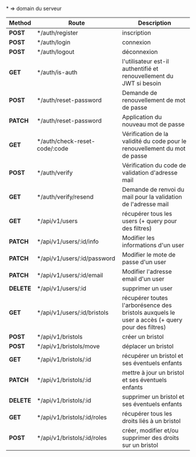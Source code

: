 \* => domain du serveur

| Method     | Route                          | Description                                                                                     |
| ---------- | ------------------------------ | ----------------------------------------------------------------------------------------------- |
| **POST**   | \*/auth/register               | inscription                                                                                     |
| **POST**   | \*/auth/login                  | connexion                                                                                       |
| **POST**   | \*/auth/logout                 | déconnexion                                                                                     |
| **GET**    | \*/auth/is-auth                | l'utilisateur est-il authentifié et renouvellement du JWT si besoin                             |
| **POST**   | \*/auth/reset-password         | Demande de renouvellement de mot de passe                                                       |
| **PATCH**  | \*/auth/reset-password         | Application du nouveau mot de passe                                                             |
| **GET**    | \*/auth/check-reset-code/:code | Vérification de la validité du code pour le renouvellement du mot de passe                      |
| **POST**   | \*/auth/verify                 | Vérification du code de validation d'adresse mail                                               |
| **GET**    | \*/auth/verify/resend          | Demande de renvoi du mail pour la validation de l'adresse mail                                  |
| **GET**    | \*/api/v1/users                | récupérer tous les users (+ query pour des filtres)                                             |
| **PATCH**  | \*/api/v1/users/:id/info       | Modifier les informations d'un user                                                             |
| **PATCH**  | \*/api/v1/users/:id/password   | Modifier le mote de passe d'un user                                                             |
| **PATCH**  | \*/api/v1/users/:id/email      | Modifier l'adresse email d'un user                                                              |
| **DELETE** | \*/api/v1/users/:id            | supprimer un user                                                                               |
| **GET**    | \*/api/v1/users/:id/bristols   | récupérer toutes l'arborésence des bristols auxquels le user a accès (+ query pour des filtres) |
| **POST**   | \*/api/v1/bristols             | créer un bristol                                                                                |
| **POST**   | \*/api/v1/bristols/move        | déplacer un bristol                                                                             |
| **GET**    | \*/api/v1/bristols/:id         | récupérer un bristol et ses éventuels enfants                                                   |
| **PATCH**  | \*/api/v1/bristols/:id         | mettre à jour un bristol et ses éventuels enfants                                               |
| **DELETE** | \*/api/v1/bristols/:id         | supprimer un bristol et ses éventuels enfants                                                   |
| **GET**    | \*/api/v1/bristols/:id/roles   | récupérer tous les droits liés à un bristol                                                     |
| **POST**   | \*/api/v1/bristols/:id/roles   | créer, modifier et/ou supprimer des droits sur un bristol                                       |

